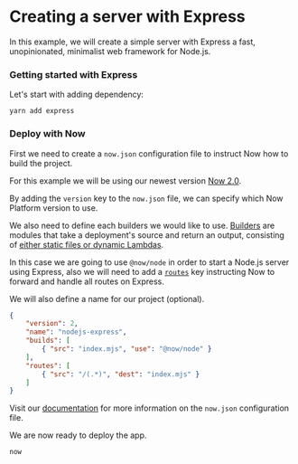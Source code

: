 # Creating a server with Express

In this example, we will create a simple server with Express a fast, unopinionated, minimalist web framework for Node.js.

### Getting started with Express

Let's start with adding dependency:

```
yarn add express
```

### Deploy with Now

First we need to create a `now.json` configuration file to instruct Now how to build the project.

For this example we will be using our newest version [Now 2.0](https://zeit.co/now).

By adding the `version` key to the `now.json` file, we can specify which Now Platform version to use.

We also need to define each builders we would like to use. [Builders](https://zeit.co/docs/v2/deployments/builders/overview/) are modules that take a deployment's source and return an output, consisting of [either static files or dynamic Lambdas](https://zeit.co/docs/v2/deployments/builds/#sources-and-outputs).

In this case we are going to use `@now/node` in order to start a Node.js server using Express, also we will need to add a [`routes`](https://zeit.co/docs/v2/deployments/configuration#routes) key instructing Now to forward and handle all routes on Express.

We will also define a name for our project (optional).

```json
{
    "version": 2,
    "name": "nodejs-express",
    "builds": [
        { "src": "index.mjs", "use": "@now/node" }
    ],
    "routes": [
        { "src": "/(.*)", "dest": "index.mjs" }
    ]
}
```

Visit our [documentation](https://zeit.co/docs/v2/deployments/configuration) for more information on the `now.json` configuration file.

We are now ready to deploy the app.

```
now
```
